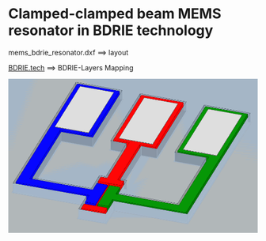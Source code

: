 # Clamped-clamped beam MEMS resonator in BDRIE technology

mems_bdrie_resonator.dxf ==> layout

[BDRIE.tech](https://github.com/Kolchuzhin/openMEMSdesign/blob/master/microresonator_in_BDRIE/BDRIE.tech)               ==> BDRIE-Layers Mapping


![resonator](https://github.com/Kolchuzhin/openMEMSdesign/blob/master/microresonator_in_BDRIE/bdrie_resonator_zoomed.png) 
